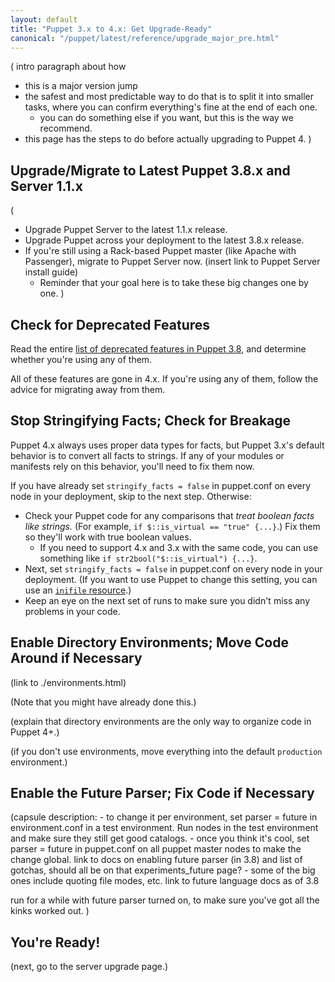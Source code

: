 ```yaml
---
layout: default
title: "Puppet 3.x to 4.x: Get Upgrade-Ready"
canonical: "/puppet/latest/reference/upgrade_major_pre.html"
---
```


(
intro paragraph about how
- this is a major version jump
- the safest and most predictable way to do that is to split it into smaller tasks, where you can confirm everything's fine at the end of each one.
    - you can do something else if you want, but this is the way we recommend.
- this page has the steps to do before actually upgrading to Puppet 4.
)



## Upgrade/Migrate to Latest Puppet 3.8.x and Server 1.1.x

(
- Upgrade Puppet Server to the latest 1.1.x release.
- Upgrade Puppet across your deployment to the latest 3.8.x release.
- If you're still using a Rack-based Puppet master (like Apache with Passenger), migrate to Puppet Server now. (insert link to Puppet Server install guide)
    - Reminder that your goal here is to take these big changes one by one.
)


## Check for Deprecated Features

Read the entire [list of deprecated features in Puppet 3.8](/puppet/3.8/reference/deprecated_summary.html), and determine whether you're using any of them.

All of these features are gone in 4.x. If you're using any of them, follow the advice for migrating away from them.

## Stop Stringifying Facts; Check for Breakage

Puppet 4.x always uses proper data types for facts, but Puppet 3.x's default behavior is to convert all facts to strings. If any of your modules or manifests rely on this behavior, you'll need to fix them now.

If you have already set `stringify_facts = false` in puppet.conf on every node in your deployment, skip to the next step. Otherwise:

* Check your Puppet code for any comparisons that _treat boolean facts like strings._ (For example, `if $::is_virtual == "true" {...}`.) Fix them so they'll work with true boolean values.
    * If you need to support 4.x and 3.x with the same code, you can use something like `if str2bool("$::is_virtual") {...}`.
* Next, set `stringify_facts = false` in puppet.conf on every node in your deployment. (If you want to use Puppet to change this setting, you can use an [`inifile` resource](https://forge.puppetlabs.com/puppetlabs/inifile).)
* Keep an eye on the next set of runs to make sure you didn't miss any problems in your code.


## Enable Directory Environments; Move Code Around if Necessary

(link to ./environments.html)

(Note that you might have already done this.)

(explain that directory environments are the only way to organize code in Puppet 4+.)

(if you don't use environments, move everything into the default `production` environment.)

## Enable the Future Parser; Fix Code if Necessary

(capsule description:
    - to change it per environment, set parser = future in environment.conf in a test environment. Run nodes in the test environment and make sure they still get good catalogs.
    - once you think it's cool, set parser = future in puppet.conf on all puppet master nodes to make the change global.
link to docs on enabling future parser (in 3.8) and list of gotchas, should all be on that experiments_future page?
    - some of the big ones include quoting file modes, etc.
link to future language docs as of 3.8

run for a while with future parser turned on, to make sure you've got all the kinks worked out.
)

## You're Ready!

(next, go to the server upgrade page.)
